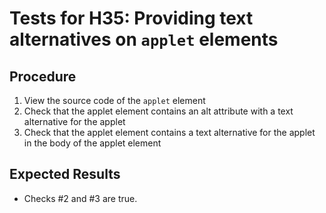 # Tests for H35: Providing text alternatives on `applet` elements

## Procedure

1. View the source code of the `applet` element
2. Check that the applet element contains an alt attribute with a text alternative for the applet
3. Check that the applet element contains a text alternative for the applet in the body of the applet element

## Expected Results

- Checks #2 and #3 are true.

